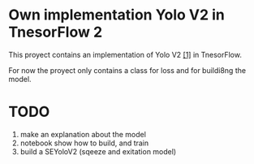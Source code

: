 # Own implementation Yolo V2 in TnesorFlow 2
This proyect contains an implementation of Yolo V2 [[1]](https://arxiv.org/abs/1612.08242) in TnesorFlow.

For now the proyect only contains a class for loss and for buildi8ng the model. 

# TODO

1. make an explanation about the model
2. notebook show how to build, and train
3. build a SEYoloV2 (sqeeze and exitation model)
